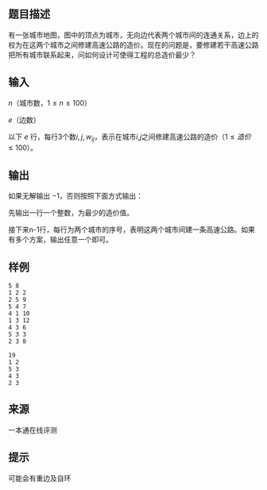 ## 题目描述

有一张城市地图，图中的顶点为城市，无向边代表两个城市间的连通关系，边上的权为在这两个城市之间修建高速公路的造价。现在的问题是，要修建若干高速公路把所有城市联系起来，问如何设计可使得工程的总造价最少？

## 输入

$n$（城市数，$1\le n\le100$）

$e$（边数）

以下 $e$ 行，每行3个数$i,j,w_{ij}$，表示在城市$i$,$j$之间修建高速公路的造价（$1\le 造价\le 100$）。

## 输出

如果无解输出 $-1$，否则按照下面方式输出：

先输出一行一个整数，为最少的造价值。

接下来n-1行，每行为两个城市的序号，表明这两个城市间建一条高速公路。如果有多个方案，输出任意一个即可。

## 样例

```input1
5 8
1 2 2
2 5 9
5 4 7
4 1 10
1 3 12
4 3 6
5 3 3
2 3 8
```

```output1
19
1 2
5 3
4 3
2 3
```


 ## 来源

 一本通在线评测 

 ## 提示

 可能会有重边及自环
